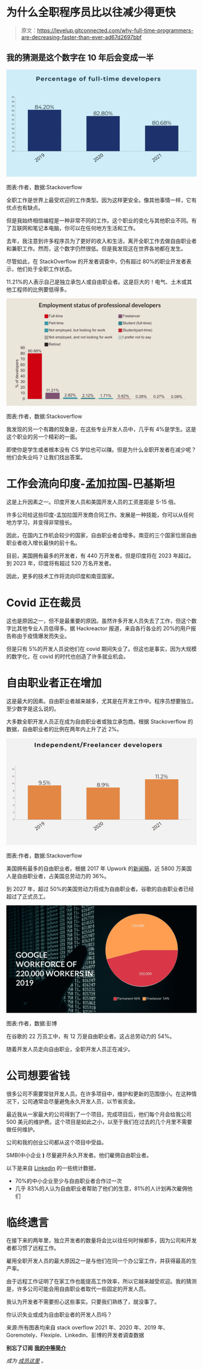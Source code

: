 # 为什么全职程序员比以往减少得更快

> 原文：<https://levelup.gitconnected.com/why-full-time-programmers-are-decreasing-faster-than-ever-ad67d2697bbf>

## 我的猜测是这个数字在 10 年后会变成一半

![](img/19a55790065ae4054abaf3167f6a4088.png)

图表:作者，数据:Stackoverflow

全职工作是世界上最受欢迎的工作类型。因为这样更安全。像其他事情一样，它有优点也有缺点。

但是我始终相信编程是一种非常不同的工作。这个职业的变化与其他职业不同。有了互联网和笔记本电脑，你可以在任何地方生活和工作。

去年，我注意到许多程序员为了更好的收入和生活，离开全职工作去做自由职业者和兼职工作。然而，这个数字仍然很低。但是我发现这在世界各地都在发生。

尽管如此，在 StackOverflow 的开发者调查中，仍有超过 80%的职业开发者表示，他们处于全职工作状态。

11.21%的人表示自己是独立承包人或自由职业者。这是巨大的！电气、土木或其他工程师的比例要低得多。

![](img/78f216fcdcb015ceeeca0adf9f12426e.png)

图表:作者，数据:Stackoverflow

我发现的另一个有趣的现象是，在这些专业开发人员中，几乎有 4%是学生。这是这个职业的另一个精彩的一面。

即使你是学生或者根本没有 CS 学位也可以赚。但是为什么全职开发者在减少呢？他们会失业吗？让我们找出答案。

# 工作会流向印度-孟加拉国-巴基斯坦

这是上升因素之一。印度开发人员和美国开发人员的工资差距是 5-15 倍。

许多公司给这些印度-孟加拉国开发商合同工作。发展是一种技能，你可以从任何地方学习，并变得非常擅长。

因此，在国内工作机会较少的国家，自由职业者会增多。南亚的三个国家位居自由职业者收入增长最快的前十名。

目前，美国拥有最多的开发者，有 440 万开发者。但是印度将在 2023 年超过。到 2023 年，印度将有超过 520 万名开发者。

因此，更多的技术工作将流向印度和南亚国家。

# Covid 正在裁员

这也是原因之一，但不是最重要的原因。虽然许多开发人员失去了工作，但这个数字比其他专业人员低得多。据 Hackreactor 报道，来自各行各业的 20%的用户报告称由于疫情爆发而失业。

但是只有 5%的开发人员说他们在 covid 期间失业了。但这也是事实，因为大规模的数字化，在 covid 的时代也创造了许多就业机会。

# 自由职业者正在增加

这是最大的因素。自由职业者越来越多，尤其是在开发工作中。程序员想要独立。至少数字是这么说的。

大多数全职开发人员正在成为自由职业者或独立承包商。根据 Stackoverflow 的数据，自由职业者的比例在两年内上升了近 2%。

![](img/9375af126cd0b122c59cc92be7f6db71.png)

图表:作者，数据:Stackoverflow

美国拥有最多的自由职业者。根据 2017 年 Upwork 的[新闻稿](https://www.upwork.com/press/releases/freelancing-in-america-2017)，近 5800 万美国人是自由职业者，占美国总劳动力的 36%。

到 2027 年，超过 50%的美国劳动力将成为自由职业者。谷歌的自由职业者已经超过了正式员工。

![](img/c2fcf2f2136fe9353cf75fbfbd266073.png)

图表:作者，数据:彭博

在谷歌的 22 万员工中，有 12 万是自由职业者。这占总劳动力的 54%。

随着开发人员走向自由职业，全职开发人员正在减少。

# 公司想要省钱

很多公司不需要常驻开发人员。在许多项目中，维护和更新的范围很小。在这种情况下，公司通常会尽量避免永久开发人员，以节省资金。

最近我从一家最大的公司得到了一个项目。完成项目后，他们每个月会给我公司 500 美元的维护费。这个项目是如此之小，以至于我们在过去的几个月里不需要做任何维护。

公司和我的创业公司都从这个项目中受益。

SMB(中小企业 **)** 尽量避开永久开发者。他们雇佣自由职业者。

以下是来自 [Linkedin](https://www.linkedin.com/profinder/blog/how-small-businesses-are-leveraging-freelancers?&url=147) 的一些统计数据，

*   70%的中小企业至少与自由职业者合作过一次
*   几乎 83%的人认为自由职业者帮助了他们的生意，81%的人计划再次雇佣他们

# 临终遗言

在接下来的两年里，独立开发者的数量将会比以往任何时候都多，因为公司和开发者都习惯了远程工作。

雇用全职开发人员的最大原因之一是与他们在同一个办公室工作，并获得最高的生产率。

由于远程工作证明了在家工作也能提高工作效率，所以它越来越受欢迎。我的猜测是，许多公司可能会用自由职业者取代一些固定的开发人员。

我认为开发者不需要担心这些事实。只要我们熟练了，就没事了。

你认识失业或成为自由职业者的开发人员吗？

来源:所有图表均来自 stack overflow 2021 年、2020 年、2019 年、Goremotely、Flexiple、Linkedin、彭博的开发者调查数据

**别忘了订阅** [**我的中等简介**](https://abrarmasum.medium.com/subscribe)

*成为* [*成员这里*](https://abrarmasum.medium.com/membership) *。*